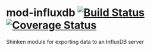 mod-influxdb [![Build Status](https://travis-ci.org/savoirfairelinux/mod-influxdb.svg?branch=master)](https://travis-ci.org/savoirfairelinux/mod-influxdb) [![Coverage Status](https://img.shields.io/coveralls/savoirfairelinux/mod-influxdb.svg)](https://coveralls.io/r/savoirfairelinux/mod-influxdb?branch=master)
============

Shinken module for exporting data to an InfluxDB server
